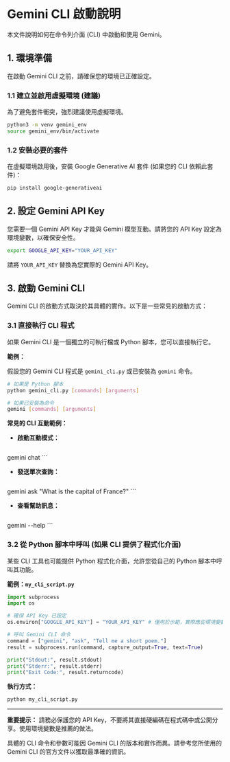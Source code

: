 # Gemini CLI 啟動說明

本文件說明如何在命令列介面 (CLI) 中啟動和使用 Gemini。

## 1. 環境準備

在啟動 Gemini CLI 之前，請確保您的環境已正確設定。

### 1.1 建立並啟用虛擬環境 (建議)

為了避免套件衝突，強烈建議使用虛擬環境。

```bash
python3 -m venv gemini_env
source gemini_env/bin/activate
```

### 1.2 安裝必要的套件

在虛擬環境啟用後，安裝 Google Generative AI 套件 (如果您的 CLI 依賴此套件)：

```bash
pip install google-generativeai
```

## 2. 設定 Gemini API Key

您需要一個 Gemini API Key 才能與 Gemini 模型互動。請將您的 API Key 設定為環境變數，以確保安全性。

```bash
export GOOGLE_API_KEY="YOUR_API_KEY"
```

請將 `YOUR_API_KEY` 替換為您實際的 Gemini API Key。

## 3. 啟動 Gemini CLI

Gemini CLI 的啟動方式取決於其具體的實作。以下是一些常見的啟動方式：

### 3.1 直接執行 CLI 程式

如果 Gemini CLI 是一個獨立的可執行檔或 Python 腳本，您可以直接執行它。

**範例：**

假設您的 Gemini CLI 程式是 `gemini_cli.py` 或已安裝為 `gemini` 命令。

```bash
# 如果是 Python 腳本
python gemini_cli.py [commands] [arguments]

# 如果已安裝為命令
gemini [commands] [arguments]
```

**常見的 CLI 互動範例：**

*   **啟動互動模式：**
    ```bash
gemini chat
    ```

*   **發送單次查詢：**
    ```bash
gemini ask "What is the capital of France?"
    ```

*   **查看幫助訊息：**
    ```bash
gemini --help
    ```

### 3.2 從 Python 腳本中呼叫 (如果 CLI 提供了程式化介面)

某些 CLI 工具也可能提供 Python 程式化介面，允許您從自己的 Python 腳本中呼叫其功能。

**範例：`my_cli_script.py`**

```python
import subprocess
import os

# 確保 API Key 已設定
os.environ["GOOGLE_API_KEY"] = "YOUR_API_KEY" # 僅用於示範，實際應從環境變數讀取

# 呼叫 Gemini CLI 命令
command = ["gemini", "ask", "Tell me a short poem."]
result = subprocess.run(command, capture_output=True, text=True)

print("Stdout:", result.stdout)
print("Stderr:", result.stderr)
print("Exit Code:", result.returncode)
```

**執行方式：**

```bash
python my_cli_script.py
```

---
**重要提示：**
請務必保護您的 API Key，不要將其直接硬編碼在程式碼中或公開分享。使用環境變數是推薦的做法。

具體的 CLI 命令和參數可能因 Gemini CLI 的版本和實作而異。請參考您所使用的 Gemini CLI 的官方文件以獲取最準確的資訊。